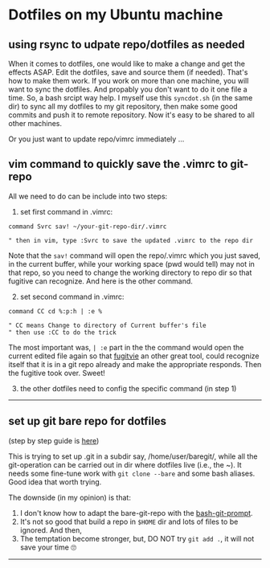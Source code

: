# Dotfiles on my Ubuntu machine

## using rsync to udpate repo/dotfiles as needed

When it comes to dotfiles, one would like to make a change and get the effects
ASAP. Edit the dotfiles, save and source them (if needed). That's how to make
them work. If you work on more than one machine, you will want to sync the
dotfiles. And propably you don't want to do it one file a time. So, a bash
srcipt way help. I myself use this `syncdot.sh` (in the same dir) to sync all
my dotfiles to my git repository, then make some good commits and push it to
remote repository. Now it's easy to be shared to all other machines.

Or you just want to update repo/vimrc immediately ...

## vim command to quickly save the .vimrc to git-repo

All we need to do can be include into two steps:

1. set first command in .vimrc:
```
command Svrc sav! ~/your-git-repo-dir/.vimrc

" then in vim, type :Svrc to save the updated .vimrc to the repo dir
```
Note that the `sav!` command will open the repo/.vimrc which you just saved,
in the current buffer, while your working space (pwd would tell) may not in
that repo, so you need to change the working directory to repo dir so that
fugitive can recognize. And here is the other command.

2. set second command in .vimrc:
```
command CC cd %:p:h | :e %

" CC means Change to directory of Current buffer's file
" then use :CC to do the trick
```
The most important was, `| :e` part in the the command would open the current
edited file again so that [fugitvie](https://github.com/tpope/vim-fugitive) an
other great tool, could recognize itself that it is in a git repo already and
make the appropriate responds. Then the fugitive took over. Sweet!

3. the other dotfiles need to config the specific command (in step 1)

***

## set up git bare repo for dotfiles
(step by step guide is [here](https://www.atlassian.com/git/tutorials/dotfiles))

This is trying to set up .git in a subdir say,  /home/user/baregit/, while all
the git-operation can be carried out in dir where dotfiles live (i.e., the ~).
It needs some fine-tune work with `git clone --bare` and some bash aliases.
Good idea that worth trying.

The downside (in my opinion) is that:
1) I don't know how to adapt the bare-git-repo with the
[bash-git-prompt](https://github.com/magicmonty/bash-git-prompt).
2) It's not so good that build a repo in `$HOME` dir and lots of files to be
ignored. And then,
3) The temptation become stronger, but, DO NOT try `git add .`, it will not
save your time 🙄

***
